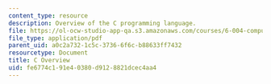 ```yaml
---
content_type: resource
description: Overview of the C programming language.
file: https://ol-ocw-studio-app-qa.s3.amazonaws.com/courses/6-004-computation-structures-spring-2009/fe6774c191e40380d9128821dcec4aa4_MIT6_004s09_study_c_overview.pdf
file_type: application/pdf
parent_uid: a0c2a732-1c5c-3736-6f6c-b88633ff7432
resourcetype: Document
title: C Overview
uid: fe6774c1-91e4-0380-d912-8821dcec4aa4
---
```

